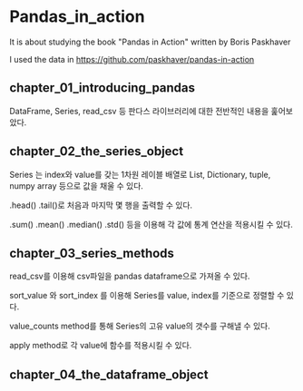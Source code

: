 # Pandas_in_action 
It is about studying the book "Pandas in Action" written by Boris Paskhaver 

I used the data in https://github.com/paskhaver/pandas-in-action

## chapter_01_introducing_pandas
 DataFrame, Series, read_csv 등 판다스 라이브러리에 대한 전반적인 내용을 훑어보았다.

## chapter_02_the_series_object
 Series 는 index와 value를 갖는 1차원 레이블 배열로 List, Dictionary, tuple, numpy array 등으로 값을 채울 수 있다.
 
 .head() .tail()로 처음과 마지막 몇 행을 출력할 수 있다.
 
 .sum() .mean() .median() .std() 등을 이용해 각 값에 통계 연산을 적용시킬 수 있다.
 
## chapter_03_series_methods
 read_csv를 이용해 csv파일을 pandas dataframe으로 가져올 수 있다.
 
 sort_value 와 sort_index 를 이용해 Series를 value, index를 기준으로 정렬할 수 있다.
 
 value_counts method를 통해 Series의 고유 value의 갯수를 구해낼 수 있다.
 
 apply method로 각 value에 함수를 적용시킬 수 있다.

## chapter_04_the_dataframe_object
 
 
